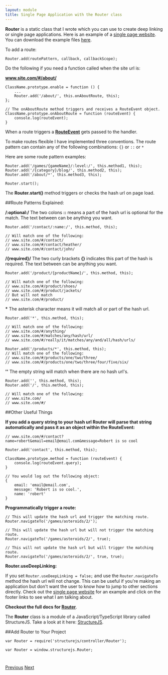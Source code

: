 ```yaml
---
layout: module
title: Single Page Application with the Router class
---
```


**Router** is a static class that I wrote which you can use to create deep linking or single page applications. Here is an example of a <a href="http://codebelt.github.io/StructureJS/examples/SinglePageWebsite/" target="_blank">single page website</a>. You can download the example files <a href="https://github.com/codeBelt/StructureJS/tree/master/examples/SinglePageWebsite" target="_black">here</a>.

To add a route:

```
Router.add(routePattern, callback, callbackScope);
```

Do the following if you need a function called when the site url is:

 **www.site.com/#/about/**

```
ClassName.prototype.enable = function () {
    ...
    Router.add('/about/', this.onAboutRoute, this);
};

// The onAboutRoute method triggers and receives a RouteEvent object.
ClassName.prototype.onAboutRoute = function (routeEvent) {
    console.log(routeEvent);
}
```

When a route triggers a **<a href="http://codebelt.github.io/StructureJS/docs/classes/RouteEvent.html" target="_blank">RouteEvent</a>** gets passed to the handler.

To make routes flexible I have implemented three conventions. The route pattern can contain any of the following combinations: `{}` or `::` or `*`

Here are some route pattern examples:

```
Router.add('/games/{gameName}/:level:/', this.method1, this);
Router.add('/{category}/blog/', this.method2, this);
Router.add('/about/*', this.method3, this);

Router.start();
```

The **Router.start()** method triggers or checks the hash url on page load.



##Route Patterns Explained:

**/:optional:/** The two colons **::** means a part of the hash url is optional for the match. The text between can be anything you want.

```
Router.add('/contact/:name:/', this.method, this);

// Will match one of the following:
// www.site.com/#/contact/
// www.site.com/#/contact/heather/
// www.site.com/#/contact/john/
```

**/{required}/** The two curly brackets **{}** indicates this part of the hash is required. The text between can be anything you want.

```
Router.add('/product/{productName}/', this.method, this);

// Will match one of the following:
// www.site.com/#/product/shoes/
// www.site.com/#/product/jackets/
// But will not match
// www.site.com/#/product/
```

**\*** The asterisk character means it will match all or part of the hash url.

```
Router.add('*', this.method, this);

// Will match one of the following:
// www.site.com/#/anything/
// www.site.com/#/matches/any/hash/url/
// www.site.com/#/really/it/matches/any/and/all/hash/urls/

Router.add('/products/*', this.method, this);
// Will match one of the following:
// www.site.com/#/products/one/two/three/
// www.site.com/#/products/one/two/three/four/five/six/
```

**''** The empty string will match when there are no hash url's.

```
Router.add('', this.method, this);
Router.add('/', this.method, this);

// Will match one of the following:
// www.site.com/
// www.site.com/#/
```

##Other Useful Things

**If you add a query string to your hash url Router will parse that string automatically and pass it as an object within the RouteEvent:**

```
// www.site.com/#/contact?name=robert&email=email@email.com&message=Robert is so cool

Router.add('contact', this.method, this);

ClassName.prototype.method = function (routeEvent) {
    console.log(routeEvent.query);
}

// You would log out the following object:
{
    email: 'email@email.com',
    message: 'Robert is so cool.',
    name: 'robert'
}
```

**Programmatically trigger a route:**

```
// This will update the hash url and trigger the matching route.
Router.navigateTo('/games/asteroids/2/');

// This will update the hash url but will not trigger the matching route.
Router.navigateTo('/games/asteroids/2/', true);

// This will not update the hash url but will trigger the matching route.
Router.navigateTo('/games/asteroids/2/', true, true);
```

**Router.useDeepLinking:**

If you set ```Router.useDeepLinking = false;``` and use the ```Router.navigateTo``` method the hash url will not change. This can be useful if you're making an application but don't want the user to know how to jump to other sections directly. Check out the <a href="http://codebelt.github.io/StructureJS/examples/SinglePageWebsite/" target="_blank">single page website</a> for an example and click on the footer links to see what I am talking about.

**Checkout the full docs for <a href='http://codebelt.github.io/StructureJS/docs/classes/Router.html' target='_blank'>Router</a>**.

The **Router** class is a module of a JavaScript/TypeScript library called StructureJS. Take a look at it here: <a href='https://github.com/codeBelt/StructureJS' target='_blank'>StructureJS</a>.


##Add Router to Your Project

```
var Router = require('structurejs/controller/Router');
```

```
var Router = window.structurejs.Router;
```

<div class="row" style="margin-top:40px;">
    <div class="col-sm-12">
        <a href="structure-your-classes.html" class="btn btn-default"><i class="glyphicon glyphicon-chevron-left"></i>Previous</a>
        <a href="global-event-dispatching-with-eventBroker.html" class="btn btn-default pull-right">Next <i class="glyphicon glyphicon-chevron-right"></i></a>
    </div>
</div>